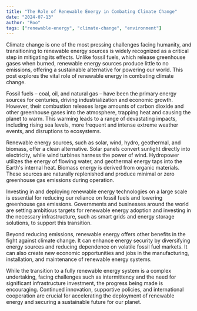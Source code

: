 ```yaml
---
title: "The Role of Renewable Energy in Combating Climate Change"
date: "2024-07-13"
author: "Roo"
tags: ["renewable-energy", "climate-change", "environment"]
---
```

Climate change is one of the most pressing challenges facing humanity, and transitioning to renewable energy sources is widely recognized as a critical step in mitigating its effects. Unlike fossil fuels, which release greenhouse gases when burned, renewable energy sources produce little to no emissions, offering a sustainable alternative for powering our world. This post explores the vital role of renewable energy in combating climate change.

Fossil fuels – coal, oil, and natural gas – have been the primary energy sources for centuries, driving industrialization and economic growth. However, their combustion releases large amounts of carbon dioxide and other greenhouse gases into the atmosphere, trapping heat and causing the planet to warm. This warming leads to a range of devastating impacts, including rising sea levels, more frequent and intense extreme weather events, and disruptions to ecosystems.

Renewable energy sources, such as solar, wind, hydro, geothermal, and biomass, offer a clean alternative. Solar panels convert sunlight directly into electricity, while wind turbines harness the power of wind. Hydropower utilizes the energy of flowing water, and geothermal energy taps into the Earth's internal heat. Biomass energy is derived from organic materials. These sources are naturally replenished and produce minimal or zero greenhouse gas emissions during operation.

Investing in and deploying renewable energy technologies on a large scale is essential for reducing our reliance on fossil fuels and lowering greenhouse gas emissions. Governments and businesses around the world are setting ambitious targets for renewable energy adoption and investing in the necessary infrastructure, such as smart grids and energy storage solutions, to support this transition.

Beyond reducing emissions, renewable energy offers other benefits in the fight against climate change. It can enhance energy security by diversifying energy sources and reducing dependence on volatile fossil fuel markets. It can also create new economic opportunities and jobs in the manufacturing, installation, and maintenance of renewable energy systems.

While the transition to a fully renewable energy system is a complex undertaking, facing challenges such as intermittency and the need for significant infrastructure investment, the progress being made is encouraging. Continued innovation, supportive policies, and international cooperation are crucial for accelerating the deployment of renewable energy and securing a sustainable future for our planet.

